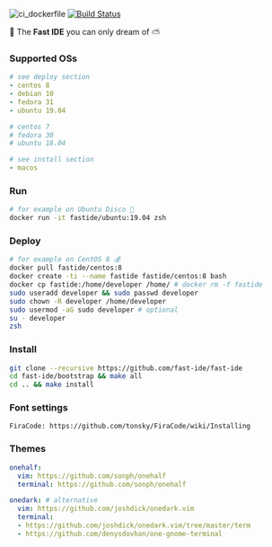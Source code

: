 ![ci_dockerfile](https://github.com/fast-ide/fast-ide/workflows/ci_dockerfile/badge.svg?branch=master)
[![Build Status](https://travis-ci.org/fast-ide/fast-ide.svg?branch=master)](https://travis-ci.org/fast-ide/fast-ide)

💨 The **Fast IDE** you can only dream of ⛅

### Supported OSs

```yaml
# see deploy section
- centos 8
- debian 10
- fedora 31
- ubuntu 19.04

# centos 7
# fedora 30
# ubuntu 18.04
```

```yaml
# see install section
- macos
```

### Run

```sh
# for example on Ubuntu Disco 🕺
docker run -it fastide/ubuntu:19.04 zsh
```

### Deploy

```sh
# for example on CentOS 8 💰
docker pull fastide/centos:8
docker create -ti --name fastide fastide/centos:8 bash
docker cp fastide:/home/developer /home/ # docker rm -f fastide
sudo useradd developer && sudo passwd developer
sudo chown -R developer /home/developer
sudo usermod -aG sudo developer # optional
su - developer
zsh
```

### Install

```sh
git clone --recursive https://github.com/fast-ide/fast-ide
cd fast-ide/bootstrap && make all
cd .. && make install
```

### Font settings

```
FiraCode: https://github.com/tonsky/FiraCode/wiki/Installing
```

### Themes

```yaml
onehalf:
  vim: https://github.com/sonph/onehalf
  terminal: https://github.com/sonph/onehalf

onedark: # alternative
  vim: https://github.com/joshdick/onedark.vim
  terminal: 
  - https://github.com/joshdick/onedark.vim/tree/master/term
  - https://github.com/denysdovhan/one-gnome-terminal
```
